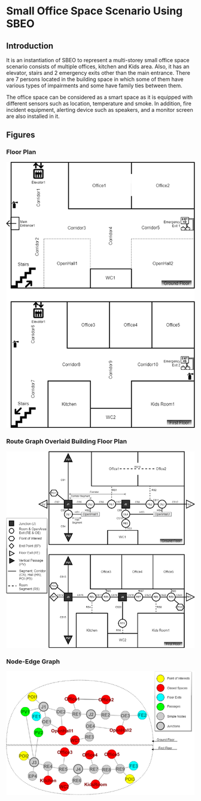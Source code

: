 # Small Office Space Scenario Using SBEO

## Introduction
It is an instantiation of SBEO to represent a multi-storey small office space scenario consists of multiple offices, kitchen and Kids area. Also, it has an elevator, stairs and 2 emergency exits other than the main entrance. There are 7 persons located in the building space in which some of them have various types of impairments and some have family ties between them.  

The office space can be considered as a smart space as it is equipped with different sensors such as location, temperature and smoke. In addition, fire incident equipment, alerting device such as speakers, and a monitor screen are also installed in it.

## Figures

### Floor Plan
<p align="center">
  <img src="Figures/FloorPlanOfficeSpace.png"/>
</p>

### Route Graph Overlaid Building Floor Plan
<p align="center">
  <img src="Figures/RouteGraphOfficeSpace_Detailed.png"/>
</p>

### Node-Edge Graph
<p align="center">
  <img src="Figures/NodeEdgeGraphOfficeSpace.png"/>
</p>

